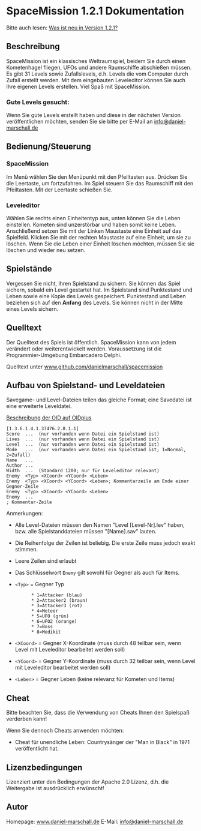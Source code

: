 # SpaceMission 1.2.1 Dokumentation

Bitte auch lesen: [Was ist neu in Version 1.2.1?](Neuerungen.md)

## Beschreibung
SpaceMission ist ein klassisches Weltraumspiel, beidem Sie durch einen Kometenhagel fliegen,
UFOs und andere Raumschiffe abschießen müssen. Es gibt 31 Levels sowie
Zufallslevels, d.h. Levels die vom Computer durch Zufall erstellt werden.
Mit dem eingebauten Leveleditor können Sie auch Ihre eigenen Levels
erstellen. Viel Spaß mit SpaceMission.

### Gute Levels gesucht:
Wenn Sie gute Levels erstellt haben und diese in der nächsten Version veröffentlichen möchten,
senden Sie sie bitte per E-Mail an info@daniel-marschall.de

## Bedienung/Steuerung
### SpaceMission
Im Menü wählen Sie den Menüpunkt mit den Pfeiltasten aus. Drücken Sie die Leertaste,
um fortzufahren. Im Spiel steuern Sie das Raumschiff mit den Pfeiltasten. Mit der
Leertaste schießen Sie.

### Leveleditor
Wählen Sie rechts einen Einheitentyp aus, unten können Sie die Leben einstellen.
Kometen sind unzerstörbar und haben somit keine Leben. Anschließend setzen Sie mit
der Linken Maustaste eine Einheit auf das Spielfeld. Klicken Sie mit der rechten
Maustaste auf eine Einheit, um sie zu löschen. Wenn Sie die Leben einer Einheit löschen
möchten, müssen Sie sie löschen und wieder neu setzen.

## Spielstände
Vergessen Sie nicht, Ihren Spielstand zu sichern.
Sie können das Spiel sichern, sobald ein Level gestartet hat.
Im Spielstand sind Punktestand und Leben sowie eine Kopie des Levels gespeichert.
Punktestand und Leben beziehen sich auf den **Anfang** des Levels. Sie können
nicht in der Mitte eines Levels sichern.

## Quelltext
Der Quelltext des Spiels ist öffentlich. SpaceMission kann von jedem verändert
oder weiterentwickelt werden. Voraussetzung ist die Programmier-Umgebung Embarcadero Delphi.

Quelltext unter www.github.com/danielmarschall/spacemission


## Aufbau von Spielstand- und Leveldateien
Savegame- und Level-Dateien teilen das gleiche Format; eine Savedatei ist eine erweiterte Leveldatei.

[Beschreibung der OID auf OIDplus](https://hosted.oidplus.com/viathinksoft/?goto=oid%3A1.3.6.1.4.1.37476.2.8.1.1)

    [1.3.6.1.4.1.37476.2.8.1.1]
    Score  ...  (nur vorhanden wenn Datei ein Spielstand ist)
    Lives  ...  (nur vorhanden wenn Datei ein Spielstand ist)
    Level  ...  (nur vorhanden wenn Datei ein Spielstand ist)
    Mode   ...  (nur vorhanden wenn Datei ein Spielstand ist; 1=Normal, 2=Zufall)
    Name   ...
    Author ...
    Width  ...  (Standard 1200; nur für Leveleditor relevant)
    Enemy  <Typ> <XCoord> <YCoord> <Leben>
    Enemy  <Typ> <XCoord> <YCoord> <Leben>; Kommentarzeile am Ende einer Gegner-Zeile
    Enemy  <Typ> <XCoord> <YCoord> <Leben>
    Enemy  ...
    ; Kommentar-Zeile

Anmerkungen:
- Alle Level-Dateien müssen den Namen "Level [Level-Nr].lev" haben, bzw. alle Spielstanddateien müssen "[Name].sav" lauten.
- Die Reihenfolge der Zeilen ist beliebig. Die erste Zeile muss jedoch exakt stimmen.
- Leere Zeilen sind erlaubt
- Das Schlüsselwort `Enemy` gilt sowohl für Gegner als auch für Items.
- `<Typ>` = Gegner Typ

			* 1=Attacker (blau)
			* 2=Attacker2 (braun)
			* 3=Attacker3 (rot)
			* 4=Meteor
			* 5=UFO (grün)
			* 6=UFO2 (orange)
			* 7=Boss
			* 8=Medikit

- `<XCoord>` = Gegner X-Koordinate (muss durch 48 teilbar sein, wenn Level mit Leveleditor bearbeitet werden soll)
- `<YCoord>` = Gegner Y-Koordinate (muss durch 32 teilbar sein, wenn Level mit Leveleditor bearbeitet werden soll)
- `<Leben>` = Gegner Leben (keine relevanz für Kometen und Items)

## Cheat

Bitte beachten Sie, dass die Verwendung von Cheats Ihnen den Spielspaß verderben kann!

Wenn Sie dennoch Cheats anwenden möchten:

- Cheat für unendliche Leben: Countrysänger der "Man in Black" in 1971 veröffentlicht hat.

## Lizenzbedingungen

Lizenziert unter den Bedingungen der Apache 2.0 Lizenz,
d.h. die Weitergabe ist ausdrücklich erwünscht!

## Autor

Homepage: www.daniel-marschall.de
E-Mail:  info@daniel-marschall.de
